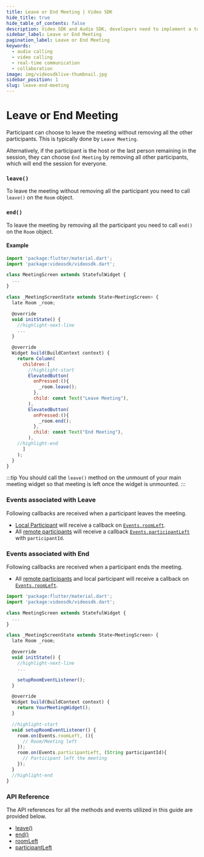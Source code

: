 ```yaml
---
title: Leave or End Meeting | Video SDK
hide_title: true
hide_table_of_contents: false
description: Video SDK and Audio SDK, developers need to implement a token server. This requires efforts on both the front-end and backend.
sidebar_label: Leave or End Meeting
pagination_label: Leave or End Meeting
keywords:
  - audio calling
  - video calling
  - real-time communication
  - collaboration
image: img/videosdklive-thumbnail.jpg
sidebar_position: 1
slug: leave-end-meeting
---
```


# Leave or End Meeting

Participant can choose to leave the meeting without removing all the other participants. This is typically done by `Leave Meeting`.

Alternatively, if the participant is the host or the last person remaining in the session, they can choose `End Meeting` by removing all other participants, which will end the session for everyone.

### `leave()`

To leave the meeting without removing all the participant you need to call `leave()` on the `Room` object.

### `end()`

To leave the meeting by removing all the participant you need to call `end()` on the `Room` object.

#### Example

```jsx
import 'package:flutter/material.dart';
import 'package:videosdk/videosdk.dart';

class MeetingScreen extends StatefulWidget {
  ...
}

class _MeetingScreenState extends State<MeetingScreen> {
  late Room _room;

  @override
  void initState() {
    //highlight-next-line
    ...
  }

  @override
  Widget build(BuildContext context) {
    return Column(
      children:[
        //highlight-start
        ElevatedButton(
          onPressed:(){
            _room.leave();
          },
          child: const Text("Leave Meeting"),
        ),
        ElevatedButton(
          onPressed:(){
            _room.end();
          },
          child: const Text("End Meeting"),
        ),
    //highlight-end
      ]
    );
  }
}
```

:::tip
You should call the `leave()` method on the unmount of your main meeting widget so that meeting is left once the widget is unmounted.
:::

### Events associated with Leave

Following callbacks are received when a participant leaves the meeting.

- [Local Participant](../concept-and-architecture#2-participant) will receive a callback on [`Events.roomLeft`](/flutter/api/sdk-reference/room-class/events#roomleft).
- All [remote participants](../concept-and-architecture#2-participant) will receive a callback [`Events.participantLeft`](/flutter/api/sdk-reference/room-class/events#participantleft) with `participantId`.

### Events associated with End

Following callbacks are received when a participant ends the meeting.

- All [remote participants](../concept-and-architecture#2-participant) and local participant will receive a callback on [`Events.roomLeft`](/flutter/api/sdk-reference/room-class/events#participantleft).

```jsx
import 'package:flutter/material.dart';
import 'package:videosdk/videosdk.dart';

class MeetingScreen extends StatefulWidget {
  ...
}

class _MeetingScreenState extends State<MeetingScreen> {
  late Room _room;

  @override
  void initState() {
    //highlight-next-line
    ...

    setupRoomEventListener();
  }

  @override
  Widget build(BuildContext context) {
    return YourMeetingWidget();
  }

  //highlight-start
  void setupRoomEventListener() {
    room.on(Events.roomLeft, (){
      // Room/Meeting left
    });
    room.on(Events.participantLeft, (String participantId){
      // Participant left the meeting
    });
  }
  //highlight-end
}
```

### API Reference

The API references for all the methods and events utilized in this guide are provided below.

- [leave()](/flutter/api/sdk-reference/room-class/methods#leave)
- [end()](/flutter/api/sdk-reference/room-class/methods#end)
- [roomLeft](/flutter/api/sdk-reference/room-class/events#roomleft)
- [participantLeft](/flutter/api/sdk-reference/room-class/events#participantleft)
